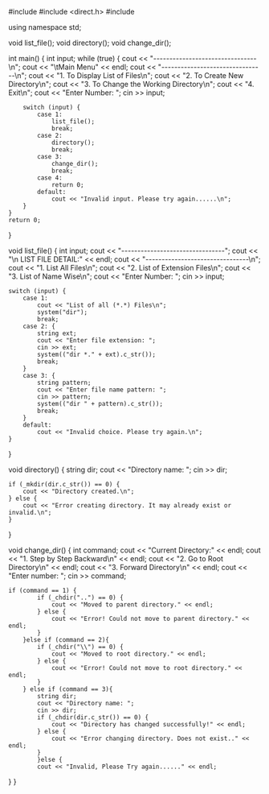 #include <iostream>
#include <direct.h> 
#include <string>

using namespace std;

void list_file();
void directory();
void change_dir();

int main() {
    int input;
    while (true) {
        cout << "--------------------------------\n";
		cout << "\tMain Menu" << endl;
        cout << "--------------------------------\n";
        cout << "1. To Display List of Files\n";
        cout << "2. To Create New Directory\n";
        cout << "3. To Change the Working Directory\n";
        cout << "4. Exit\n";
        cout << "Enter Number: ";
        cin >> input;

        switch (input) {
            case 1:
                list_file();
                break;
            case 2:
                directory();
                break;
            case 3:
                change_dir();
                break;
            case 4:
                return 0;
            default:
                cout << "Invalid input. Please try again......\n";
        }
    }
    return 0;
}

void list_file() {
    int input;
    cout << "--------------------------------";
    cout << "\n     LIST FILE DETAIL:" << endl;
    cout << "--------------------------------\n";
    cout << "1. List All Files\n";
    cout << "2. List of Extension Files\n";
    cout << "3. List of Name Wise\n";
    cout << "Enter Number: ";
    cin >> input;

    switch (input) {
        case 1:
            cout << "List of all (*.*) Files\n";
            system("dir");
            break;
        case 2: {
            string ext;
            cout << "Enter file extension: ";
            cin >> ext;
            system(("dir *." + ext).c_str());
            break;
        }
        case 3: {
            string pattern;
            cout << "Enter file name pattern: ";
            cin >> pattern;
            system(("dir " + pattern).c_str());
            break;
        }
        default:
            cout << "Invalid choice. Please try again.\n";
    }
}

void directory() {
    string dir;
    cout << "Directory name: ";
    cin >> dir;

    if (_mkdir(dir.c_str()) == 0) {
        cout << "Directory created.\n";
    } else {
        cout << "Error creating directory. It may already exist or invalid.\n";
    }
}

void change_dir() {
    int command;
    cout << "Current Directory:" << endl;
    cout << "1. Step by Step Backward\n" << endl;
    cout << "2. Go to Root Directory\n" << endl;
    cout << "3. Forward Directory\n" << endl;
    cout << "Enter number: ";
    cin >> command;

    if (command == 1) {
            if (_chdir("..") == 0) {
                cout << "Moved to parent directory." << endl;
            } else {
                cout << "Error! Could not move to parent directory." << endl;
            }
        }else if (command == 2){
            if (_chdir("\\") == 0) {
                cout << "Moved to root directory." << endl;
            } else {
                cout << "Error! Could not move to root directory." << endl;
            }
        } else if (command == 3){
            string dir;
            cout << "Directory name: ";
            cin >> dir;
            if (_chdir(dir.c_str()) == 0) {
                cout << "Directory has changed successfully!" << endl;
            } else {
                cout << "Error changing directory. Does not exist.." << endl;
            }
            }else {
        	cout << "Invalid, Please Try again......" << endl;
}
}
